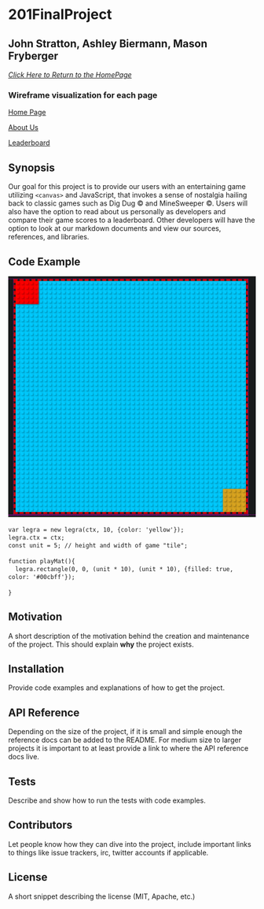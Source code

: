 # 201FinalProject
## John Stratton, Ashley Biermann, Mason Fryberger

[*Click Here to Return to the HomePage*](index.html)

### Wireframe visualization for each page

[Home Page](img-assets/home-page-wireframe.PNG)

[About Us](img-assets/about-us-wireframe.PNG)

[Leaderboard](img-assets/leaderboard-wireframe.PNG)


## Synopsis

 Our goal for this project is to provide our users with an entertaining game utilizing `<canvas>` and JavaScript, that invokes a sense of nostalgia hailing back to classic games such as Dig Dug © and MineSweeper ©. Users will also have the option to read about us personally as developers and compare their game scores to a leaderboard. Other developers will have the option to look at our markdown documents and view our sources, references, and libraries. 

## Code Example

![canvas-styling](img-assets/example-of-library-use.PNG)

``` 
var legra = new legra(ctx, 10, {color: 'yellow'});
legra.ctx = ctx;
const unit = 5; // height and width of game "tile";

function playMat(){
  legra.rectangle(0, 0, (unit * 10), (unit * 10), {filled: true, color: '#00cbff'});

}

```

## Motivation

A short description of the motivation behind the creation and maintenance of the project. This should explain **why** the project exists.

## Installation

Provide code examples and explanations of how to get the project.

## API Reference

Depending on the size of the project, if it is small and simple enough the reference docs can be added to the README. For medium size to larger projects it is important to at least provide a link to where the API reference docs live.

## Tests

Describe and show how to run the tests with code examples.

## Contributors

Let people know how they can dive into the project, include important links to things like issue trackers, irc, twitter accounts if applicable.

## License

A short snippet describing the license (MIT, Apache, etc.)

